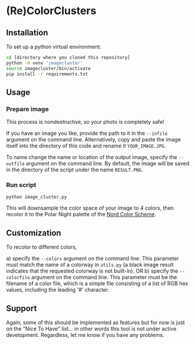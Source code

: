 # (Re)ColorClusters

## Installation

To set up a python virtual environment:

```bash
cd [directory where you cloned this repository]
python -m venv 'imagecluster'
source imagecluster/bin/activate
pip install -r requirements.txt
```

## Usage

### Prepare image

This process is nondestructive, so your photo is completely safe!

If you have an image you like, provide the path to it in the `--infile` argument on the command line. Alternatively, copy and paste the image itself into the directory of this code and rename it `YOUR_IMAGE.JPG`.

To name change the name or location of the output image, specify the `--outfile` argument on the command line. By default, the image will be saved in the directory of the script under the name `RESULT.PNG`.

### Run script

`python image_cluster.py`

This will downsample the color space of your image to 4 colors, then recolor it to the Polar Night palette of the [Nord Color Scheme](https://www.nordtheme.com/).

## Customization

To recolor to different colors,

a) specify the `--colors` argument on the command line. This parameter must match the name of a colorway in `utils.py` (a black image result indicates that the requested colorway is not built-in). OR
b) specify the `--colorfile` argument on the command line. This parameter must be the filename of a color file, which is a simple file consisting of a list of RGB hex values, including the leading '#' character.

## Support

Again, some of this should be implemented as features but for now is just on the "Nice To Have" list... in other words this tool is not under active development. Regardless, let me know if you have any problems.
